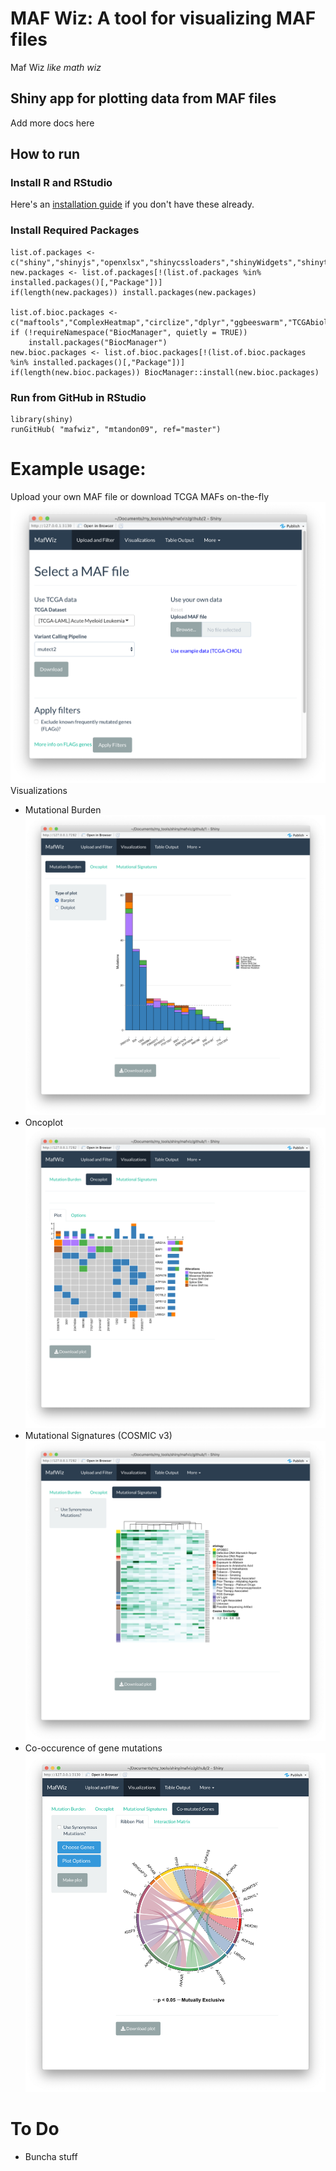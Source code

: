 # MAF Wiz: A tool for visualizing MAF files
Maf Wiz *like math wiz*
 
## Shiny app for plotting data from MAF files
Add more docs here
 
## How to run
### Install R and RStudio
Here's an [installation guide](http://www.sthda.com/english/wiki/installing-r-and-rstudio-easy-r-programming) if you don't have these already.

### Install Required Packages
```
list.of.packages <- c("shiny","shinyjs","openxlsx","shinycssloaders","shinyWidgets","shinythemes","RColorBrewer","ggplot2","reshape2")
new.packages <- list.of.packages[!(list.of.packages %in% installed.packages()[,"Package"])]
if(length(new.packages)) install.packages(new.packages)

list.of.bioc.packages <- c("maftools","ComplexHeatmap","circlize","dplyr","ggbeeswarm","TCGAbiolinks","NMF","MutationalPatterns")
if (!requireNamespace("BiocManager", quietly = TRUE))
    install.packages("BiocManager")
new.bioc.packages <- list.of.bioc.packages[!(list.of.bioc.packages %in% installed.packages()[,"Package"])]
if(length(new.bioc.packages)) BiocManager::install(new.bioc.packages)
```

### Run from GitHub in RStudio
```
library(shiny)
runGitHub( "mafwiz", "mtandon09", ref="master")
```

# Example usage:
Upload your own MAF file or download TCGA MAFs on-the-fly
   ![alt text](screenshots/landing.png "Select MAF")
Visualizations
   - Mutational Burden
    ![alt text](screenshots/burden.png "Burden Plot")
   - Oncoplot
    ![alt text](screenshots/oncoplot.png "Burden Plot")
   - Mutational Signatures (COSMIC v3)
    ![alt text](screenshots/mutational_signatures.png "Burden Plot")
   - Co-occurence of gene mutations
    ![alt text](screenshots/comut_genes.png "Burden Plot")


# To Do
- Buncha stuff
